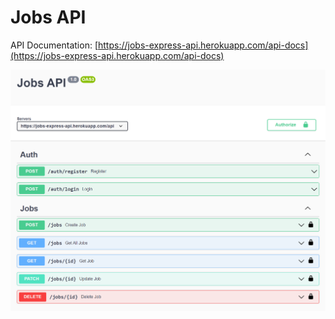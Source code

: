 # Jobs API

API Documentation: [https://jobs-express-api.herokuapp.com/api-docs](https://jobs-express-api.herokuapp.com/api-docs)

![Screenshot](./Images/Screenshot.png)
